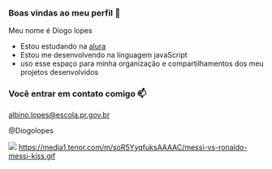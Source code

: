 ### Boas vindas ao meu perfil 💙  

Meu nome é Diogo lopes

- Estou estudando na [alura](https://wwww.alura.com.br)
- Estou me desenvolvendo na linguagem javaScript
- uso esse espaço para minha organização e compartilhamentos dos meu projetos desenvolvidos

### Você entrar em contato comigo 📫

albino.lopes@escola.pr.gov.br

@Diogolopes

![](https://media1.tenor.com/m/soR5YyqfuksAAAAC/messi-vs-ronaldo-messi-kiss.gif)
https://media1.tenor.com/m/soR5YyqfuksAAAAC/messi-vs-ronaldo-messi-kiss.gif
